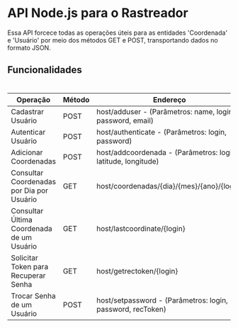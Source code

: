 # API Node.js para o Rastreador

Essa API forcece todas as operações úteis para as entidades 'Coordenada' e 'Usuário' por meio dos métodos GET e POST, transportando dados no formato JSON.

## Funcionalidades
#
| Operação | Método | Endereço |
| ------ | ------ | ------ |
| Cadastrar Usuário | POST | host/adduser - (Parâmetros: name, login, password, email) |
| Autenticar Usuário | POST | host/authenticate - (Parâmetros: login, password) |
| Adicionar Coordenadas | POST | host/addcoordenada - (Parâmetros: login, latitude, longitude) |
| Consultar Coordenadas por Dia por Usuário | GET | host/coordenadas/{dia}/{mes}/{ano}/{login} |
| Consultar Última Coordenada de um Usuário | GET | host/lastcoordinate/{login} |
| Solicitar Token para Recuperar Senha | GET | host/getrectoken/{login} |
| Trocar Senha de um Usuário | POST | host/setpassword - (Parâmetros: login, password, recToken) |
